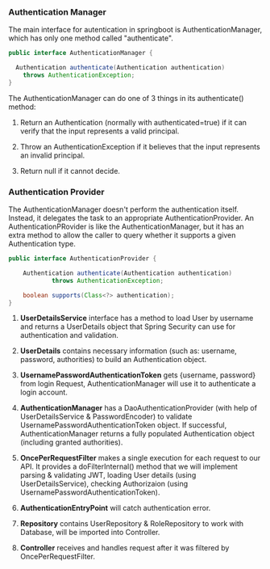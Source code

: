 ### Authentication Manager
The main interface for autentication in springboot is AuthenticationManager, which has only one method called "authenticate".
```java
public interface AuthenticationManager {

  Authentication authenticate(Authentication authentication)
    throws AuthenticationException;
}
```
The AuthenticationManager can do one of 3 things in its authenticate() method:

1. Return an Authentication (normally with authenticated=true) if it can verify that the input represents a valid principal.

2. Throw an AuthenticationException if it believes that the input represents an invalid principal.

3. Return null if it cannot decide.

### Authentication Provider
The AuthenticationManager doesn't perform the authentication itself. Instead, it delegates the task to an appropriate AuthenticationProvider. An AuthenticationPRovider is like the AuthenticationManager, but it has an extra method to allow the caller to query whether it supports a given Authentication type.
```java
public interface AuthenticationProvider {

	Authentication authenticate(Authentication authentication)
			throws AuthenticationException;

	boolean supports(Class<?> authentication);
}
```

1. **UserDetailsService** interface has a method to load User by username and returns a UserDetails object that Spring Security can use for authentication and validation.

2. **UserDetails** contains necessary information (such as: username, password, authorities) to build an Authentication object.

3. **UsernamePasswordAuthenticationToken** gets {username, password} from login Request, AuthenticationManager will use it to authenticate a login account.

4. **AuthenticationManager** has a DaoAuthenticationProvider (with help of UserDetailsService & PasswordEncoder) to validate UsernamePasswordAuthenticationToken object. If successful, AuthenticationManager returns a fully populated Authentication object (including granted authorities).

5. **OncePerRequestFilter** makes a single execution for each request to our API. It provides a doFilterInternal() method that we will implement parsing & validating JWT, loading User details (using UserDetailsService), checking Authorizaion (using UsernamePasswordAuthenticationToken).

6. **AuthenticationEntryPoint** will catch authentication error.

7. **Repository** contains UserRepository & RoleRepository to work with Database, will be imported into Controller.

8. **Controller** receives and handles request after it was filtered by OncePerRequestFilter.
